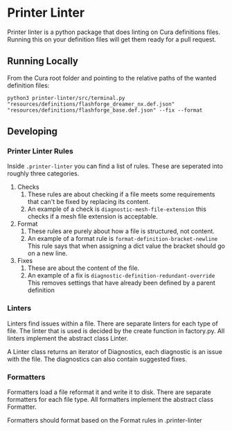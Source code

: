 # Printer Linter

Printer linter is a python package that does linting on Cura definitions files.
Running this on your definition files will get them ready for a pull request.

## Running Locally

From the Cura root folder and pointing to the relative paths of the wanted definition files:

```python3 printer-linter/src/terminal.py "resources/definitions/flashforge_dreamer_nx.def.json" "resources/definitions/flashforge_base.def.json" --fix --format```

## Developing

### Printer Linter Rules

Inside ```.printer-linter``` you can find a list of rules. These are seperated into roughly three categories.

1. Checks
   1. These rules are about checking if a file meets some requirements that can't be fixed by replacing its content.
   2. An example of a check is ```diagnostic-mesh-file-extension``` this checks if a mesh file extension is acceptable.
2. Format
   1. These rules are purely about how a file is structured, not content.
   2. An example of a format rule is ```format-definition-bracket-newline``` This rule says that when assigning a dict value the bracket should go on a new line.
3. Fixes
   1. These are about the content of the file.
   2. An example of a fix is ```diagnostic-definition-redundant-override``` This removes settings that have already been defined by a parent definition

### Linters

Linters find issues within a file. There are separate linters for each type of file. The linter that is used is decided by the create function in factory.py. All linters implement the abstract class Linter.

A Linter class returns an iterator of Diagnostics, each diagnostic is an issue with the file. The diagnostics can also contain suggested fixes.

### Formatters

Formatters load a file reformat it and write it to disk. There are separate formatters for each file type. All formatters implement the abstract class Formatter.

Formatters should format based on the Format rules in .printer-linter
